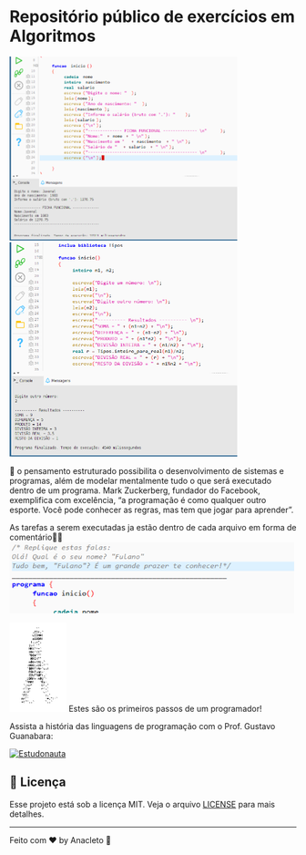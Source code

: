 # Repositório público de exercícios em Algoritmos
<img src="images/fichal_funcional.png" width="400"><img src="images/operacoes_matematicas.png" width="400">

🤔 o pensamento estruturado possibilita o desenvolvimento de sistemas e programas, além de modelar mentalmente tudo o que será executado dentro de um programa. Mark Zuckerberg, fundador do Facebook, exemplifica com excelência, “a programação é como qualquer outro esporte. Você pode conhecer as regras, mas tem que jogar para aprender”.


As tarefas a serem executadas ja estão dentro de cada arquivo em forma de comentário👨‍💻
<img src="images/describe.png" width="500">

 <p><img src="images/homem_letra.gif" width="100" > Estes são os primeiros passos de um programador!</p> Assista a história das linguagens de programação com o Prof. Gustavo Guanabara:
 
 [![Estudonauta](http://img.youtube.com/vi/VdTRiUe23os/0.jpg)](http://www.youtube.com/watch?v=VdTRiUe23os "Historia da programação")

## 📝 Licença

Esse projeto está sob a licença MIT. Veja o arquivo [LICENSE](LICENSE.md) para mais detalhes.

---

Feito com ♥ by Anacleto :wave:
